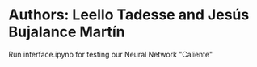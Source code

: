 # Authors: Leello Tadesse and Jesús Bujalance Martín

Run interface.ipynb for testing our Neural Network "Caliente"
